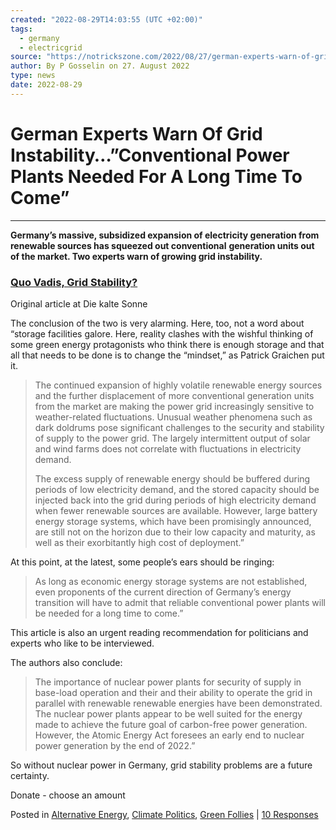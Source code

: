 ```yaml
---
created: "2022-08-29T14:03:55 (UTC +02:00)"
tags:
  - germany
  - electricgrid
source: "https://notrickszone.com/2022/08/27/german-experts-warn-of-grid-instability-conventional-power-plants-needed-for-a-long-time-to-come/"
author: By P Gosselin on 27. August 2022
type: news
date: 2022-08-29
---
```


# German Experts Warn Of Grid Instability…”Conventional Power Plants Needed For A Long Time To Come”

---

**Germany’s massive, subsidized expansion of electricity generation from renewable sources has squeezed out conventional** **generation units out of the market. Two experts warn of growing grid instability.**

### [**Quo Vadis, Grid Stability?**](https://www.kernd.de/kernd-wAssets/docs/fachzeitschrift-atw/2021/Artikel-atw-D-2021-6-Quo-vadis-Netzstabilitaet-Kosowski-Diercks.pdf)

Original article at Die kalte Sonne

The conclusion of the two is very alarming. Here, too, not a word about “storage facilities galore. Here, reality clashes with the wishful thinking of some green energy protagonists who think there is enough storage and that all that needs to be done is to change the “mindset,” as Patrick Graichen put it.

 > 
 > The continued expansion of highly volatile renewable energy sources and the further displacement of more conventional generation units from the market are making the power grid increasingly sensitive to weather-related fluctuations. Unusual weather phenomena such as dark doldrums pose significant challenges to the security and stability of supply to the power grid. The largely intermittent output of solar and wind farms does not correlate with fluctuations in electricity demand.
 > 
 > The excess supply of renewable energy should be buffered during periods of low electricity demand, and the stored capacity should be injected back into the grid during periods of high electricity demand when fewer renewable sources are available. However, large battery energy storage systems, which have been promisingly announced, are still not on the horizon due to their low capacity and maturity, as well as their exorbitantly high cost of deployment.”

At this point, at the latest, some people’s ears should be ringing:

 > 
 > As long as economic energy storage systems are not established, even proponents of the current direction of Germany’s energy transition will have to admit that reliable conventional power plants will be needed for a long time to come.”

This article is also an urgent reading recommendation for politicians and experts who like to be interviewed.

The authors also conclude:

 > 
 > The importance of nuclear power plants for security of supply in base-load operation and their and their ability to operate the grid in parallel with renewable renewable energies have been demonstrated. The nuclear power plants appear to be well suited for the energy made to achieve the future goal of carbon-free power generation. However, the Atomic Energy Act foresees an early end to nuclear power generation by the end of 2022.”

So without nuclear power in Germany, grid stability problems are a future certainty.

Donate - choose an amount

Posted in [Alternative Energy](https://notrickszone.com/category/alternative-energy/), [Climate Politics](https://notrickszone.com/category/climate-politics/), [Green Follies](https://notrickszone.com/category/green-follies/) | [10 Responses](https://notrickszone.com/2022/08/27/german-experts-warn-of-grid-instability-conventional-power-plants-needed-for-a-long-time-to-come/#comments "Comment on German Experts Warn Of Grid Instability…”Conventional Power Plants Needed For A Long Time To Come”")
